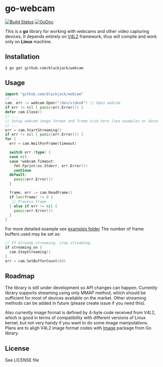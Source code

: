 # go-webcam

[![Build Status](https://travis-ci.org/blackjack/webcam.png?branch=master)](https://travis-ci.org/blackjack/webcam) [![GoDoc](https://godoc.org/github.com/google/go-github/github?status.svg)](https://godoc.org/github.com/blackjack/webcam)

This is a **go** library for working with webcams and other video capturing devices.
It depends entirely on [V4L2](http://linuxtv.org/downloads/v4l-dvb-apis/) framework, thus will compile and work only on **Linux** machine.

## Installation

```console
$ go get github.com/blackjack/webcam
```

## Usage

```go
import "github.com/blackjack/webcam"
// ...
cam, err := webcam.Open("/dev/video0") // Open webcam
if err != nil { panic(err.Error()) }
defer cam.Close()
// ...
// Setup webcam image format and frame size here (see examples or documentation)
// ...
err = cam.StartStreaming()
if err != nil { panic(err.Error()) }
for {
  err = cam.WaitForFrame(timeout)

  switch err.(type) {
  case nil:
  case *webcam.Timeout:
    fmt.Fprint(os.Stderr, err.Error())
    continue
  default:
    panic(err.Error())
  }

  frame, err := cam.ReadFrame()
  if len(frame) != 0 {
   // Process frame
  } else if err != nil {
    panic(err.Error())
  }
}
```
For more detailed example see [examples folder](https://github.com/blackjack/webcam/tree/master/examples)
The number of frame buffers used may be set as:
```go
// If already streaming, stop streaming.
if streaming_on {
  cam.StopStreaming()
}
err = cam.SetBufferCount(64)
```

## Roadmap

The library is still under development so API changes can happen. Currently library supports streaming
using only MMAP method, which should be sufficient for most of devices available on the market.
Other streaming methods can be added in future (please create issue if you need this).

Also currently image format is defined by 4-byte code received from V4L2, which is good in terms of
compatibility with different versions of Linux kernel, but not very handy if you want to do some image manipulations.
Plans are to aligh V4L2 image format codes with [Image](https://golang.org/pkg/image/) package from Go library.

## License

See LICENSE file
